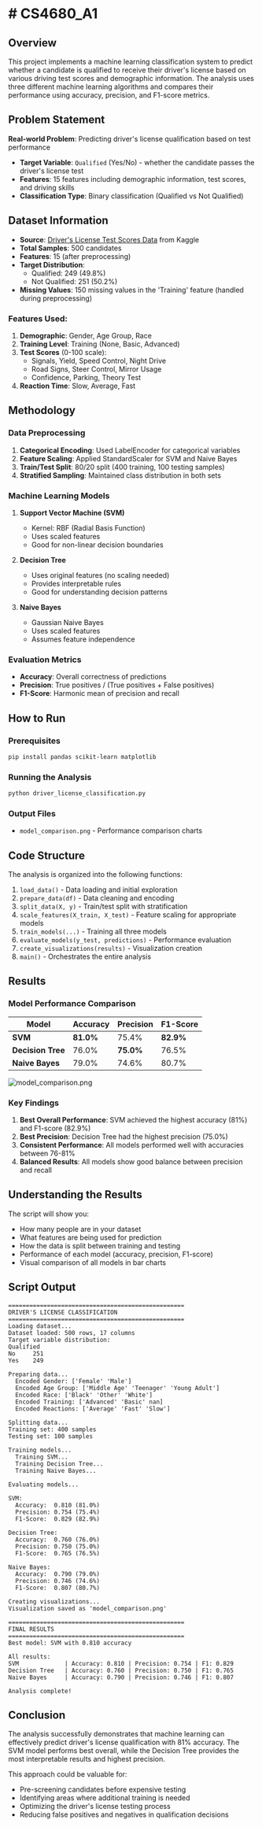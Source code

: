 # # CS4680_A1

## Overview

This project implements a machine learning classification system to predict whether a candidate is qualified to receive their driver's license based on various driving test scores and demographic information. The analysis uses three different machine learning algorithms and compares their performance using accuracy, precision, and F1-score metrics.

## Problem Statement

**Real-world Problem**: Predicting driver's license qualification based on test performance
- **Target Variable**: `Qualified` (Yes/No) - whether the candidate passes the driver's license test
- **Features**: 15 features including demographic information, test scores, and driving skills
- **Classification Type**: Binary classification (Qualified vs Not Qualified)

## Dataset Information

- **Source**: [Driver's License Test Scores Data](https://www.kaggle.com/datasets/ferdinandbaidoo/drivers-license-test-scores-data) from Kaggle
- **Total Samples**: 500 candidates
- **Features**: 15 (after preprocessing)
- **Target Distribution**: 
  - Qualified: 249 (49.8%)
  - Not Qualified: 251 (50.2%)
- **Missing Values**: 150 missing values in the 'Training' feature (handled during preprocessing)

### Features Used:
1. **Demographic**: Gender, Age Group, Race
2. **Training Level**: Training (None, Basic, Advanced)
3. **Test Scores** (0-100 scale):
   - Signals, Yield, Speed Control, Night Drive
   - Road Signs, Steer Control, Mirror Usage
   - Confidence, Parking, Theory Test
4. **Reaction Time**: Slow, Average, Fast

## Methodology

### Data Preprocessing
1. **Categorical Encoding**: Used LabelEncoder for categorical variables
2. **Feature Scaling**: Applied StandardScaler for SVM and Naive Bayes
3. **Train/Test Split**: 80/20 split (400 training, 100 testing samples)
4. **Stratified Sampling**: Maintained class distribution in both sets

### Machine Learning Models
1. **Support Vector Machine (SVM)**
   - Kernel: RBF (Radial Basis Function)
   - Uses scaled features
   - Good for non-linear decision boundaries

2. **Decision Tree**
   - Uses original features (no scaling needed)
   - Provides interpretable rules
   - Good for understanding decision patterns

3. **Naive Bayes**
   - Gaussian Naive Bayes
   - Uses scaled features
   - Assumes feature independence

### Evaluation Metrics
- **Accuracy**: Overall correctness of predictions
- **Precision**: True positives / (True positives + False positives)
- **F1-Score**: Harmonic mean of precision and recall

## How to Run

### Prerequisites
```bash
pip install pandas scikit-learn matplotlib
```

### Running the Analysis
```bash
python driver_license_classification.py
```

### Output Files
- `model_comparison.png` - Performance comparison charts

## Code Structure

The analysis is organized into the following functions:

1. `load_data()` - Data loading and initial exploration
2. `prepare_data(df)` - Data cleaning and encoding
3. `split_data(X, y)` - Train/test split with stratification
4. `scale_features(X_train, X_test)` - Feature scaling for appropriate models
5. `train_models(...)` - Training all three models
6. `evaluate_models(y_test, predictions)` - Performance evaluation
7. `create_visualizations(results)` - Visualization creation
8. `main()` - Orchestrates the entire analysis

## Results

### Model Performance Comparison

| Model | Accuracy | Precision | F1-Score |
|-------|----------|-----------|----------|
| **SVM** | **81.0%** | 75.4% | **82.9%** |
| **Decision Tree** | 76.0% | **75.0%** | 76.5% |
| **Naive Bayes** | 79.0% | 74.6% | 80.7% |  

![model_comparison.png](model_comparison.png)

### Key Findings

1. **Best Overall Performance**: SVM achieved the highest accuracy (81%) and F1-score (82.9%)
2. **Best Precision**: Decision Tree had the highest precision (75.0%)
3. **Consistent Performance**: All models performed well with accuracies between 76-81%
4. **Balanced Results**: All models show good balance between precision and recall

## Understanding the Results

The script will show you:
- How many people are in your dataset
- What features are being used for prediction
- How the data is split between training and testing
- Performance of each model (accuracy, precision, F1-score)
- Visual comparison of all models in bar charts

## Script Output

```
==================================================
DRIVER'S LICENSE CLASSIFICATION
==================================================
Loading dataset...
Dataset loaded: 500 rows, 17 columns
Target variable distribution:
Qualified
No     251
Yes    249

Preparing data...
  Encoded Gender: ['Female' 'Male']
  Encoded Age Group: ['Middle Age' 'Teenager' 'Young Adult']
  Encoded Race: ['Black' 'Other' 'White']
  Encoded Training: ['Advanced' 'Basic' nan]
  Encoded Reactions: ['Average' 'Fast' 'Slow']

Splitting data...
Training set: 400 samples
Testing set: 100 samples

Training models...
  Training SVM...
  Training Decision Tree...
  Training Naive Bayes...

Evaluating models...

SVM:
  Accuracy:  0.810 (81.0%)
  Precision: 0.754 (75.4%)
  F1-Score:  0.829 (82.9%)

Decision Tree:
  Accuracy:  0.760 (76.0%)
  Precision: 0.750 (75.0%)
  F1-Score:  0.765 (76.5%)

Naive Bayes:
  Accuracy:  0.790 (79.0%)
  Precision: 0.746 (74.6%)
  F1-Score:  0.807 (80.7%)

Creating visualizations...
Visualization saved as 'model_comparison.png'

==================================================
FINAL RESULTS
==================================================
Best model: SVM with 0.810 accuracy

All results:
SVM             | Accuracy: 0.810 | Precision: 0.754 | F1: 0.829
Decision Tree   | Accuracy: 0.760 | Precision: 0.750 | F1: 0.765
Naive Bayes     | Accuracy: 0.790 | Precision: 0.746 | F1: 0.807

Analysis complete!
```

## Conclusion

The analysis successfully demonstrates that machine learning can effectively predict driver's license qualification with 81% accuracy. The SVM model performs best overall, while the Decision Tree provides the most interpretable results and highest precision. 

This approach could be valuable for:
- Pre-screening candidates before expensive testing
- Identifying areas where additional training is needed
- Optimizing the driver's license testing process
- Reducing false positives and negatives in qualification decisions
